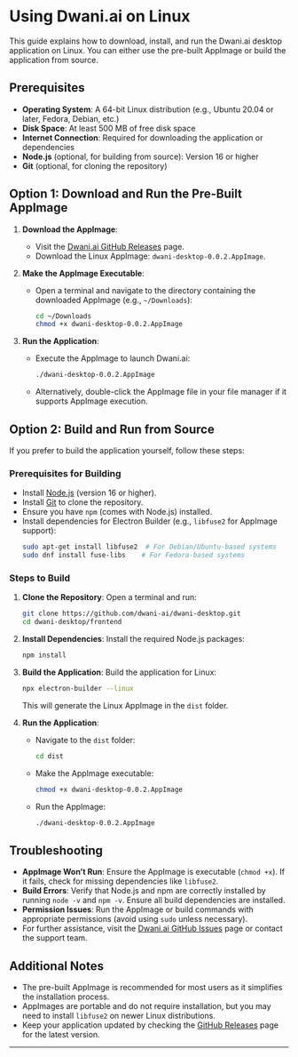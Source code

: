 # Using Dwani.ai on Linux

This guide explains how to download, install, and run the Dwani.ai desktop application on Linux. You can either use the pre-built AppImage or build the application from source.

## Prerequisites

- **Operating System**: A 64-bit Linux distribution (e.g., Ubuntu 20.04 or later, Fedora, Debian, etc.)
- **Disk Space**: At least 500 MB of free disk space
- **Internet Connection**: Required for downloading the application or dependencies
- **Node.js** (optional, for building from source): Version 16 or higher
- **Git** (optional, for cloning the repository)

## Option 1: Download and Run the Pre-Built AppImage

1. **Download the AppImage**:
   - Visit the [Dwani.ai GitHub Releases](https://github.com/dwani-ai/dwani-desktop/releases/download/v0.0.2/dwani-desktop-0.0.2.AppImage) page.
   - Download the Linux AppImage: `dwani-desktop-0.0.2.AppImage`.

2. **Make the AppImage Executable**:
   - Open a terminal and navigate to the directory containing the downloaded AppImage (e.g., `~/Downloads`):
     ```bash
     cd ~/Downloads
     chmod +x dwani-desktop-0.0.2.AppImage
     ```

3. **Run the Application**:
   - Execute the AppImage to launch Dwani.ai:
     ```bash
     ./dwani-desktop-0.0.2.AppImage
     ```
   - Alternatively, double-click the AppImage file in your file manager if it supports AppImage execution.

## Option 2: Build and Run from Source

If you prefer to build the application yourself, follow these steps:

### Prerequisites for Building
- Install [Node.js](https://nodejs.org/) (version 16 or higher).
- Install [Git](https://git-scm.com/downloads) to clone the repository.
- Ensure you have `npm` (comes with Node.js) installed.
- Install dependencies for Electron Builder (e.g., `libfuse2` for AppImage support):
  ```bash
  sudo apt-get install libfuse2  # For Debian/Ubuntu-based systems
  sudo dnf install fuse-libs    # For Fedora-based systems
  ```

### Steps to Build

1. **Clone the Repository**:
   Open a terminal and run:
   ```bash
   git clone https://github.com/dwani-ai/dwani-desktop.git
   cd dwani-desktop/frontend
   ```

2. **Install Dependencies**:
   Install the required Node.js packages:
   ```bash
   npm install
   ```

3. **Build the Application**:
   Build the application for Linux:
   ```bash
   npx electron-builder --linux
   ```
   This will generate the Linux AppImage in the `dist` folder.

4. **Run the Application**:
   - Navigate to the `dist` folder:
     ```bash
     cd dist
     ```
   - Make the AppImage executable:
     ```bash
     chmod +x dwani-desktop-0.0.2.AppImage
     ```
   - Run the AppImage:
     ```bash
     ./dwani-desktop-0.0.2.AppImage
     ```

## Troubleshooting

- **AppImage Won’t Run**: Ensure the AppImage is executable (`chmod +x`). If it fails, check for missing dependencies like `libfuse2`.
- **Build Errors**: Verify that Node.js and npm are correctly installed by running `node -v` and `npm -v`. Ensure all build dependencies are installed.
- **Permission Issues**: Run the AppImage or build commands with appropriate permissions (avoid using `sudo` unless necessary).
- For further assistance, visit the [Dwani.ai GitHub Issues](https://github.com/dwani-ai/dwani-desktop/issues) page or contact the support team.

## Additional Notes

- The pre-built AppImage is recommended for most users as it simplifies the installation process.
- AppImages are portable and do not require installation, but you may need to install `libfuse2` on newer Linux distributions.
- Keep your application updated by checking the [GitHub Releases](https://github.com/dwani-ai/dwani-desktop/releases) page for the latest version.

---
